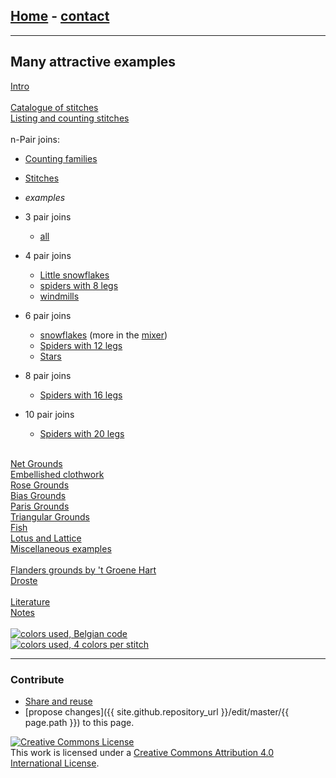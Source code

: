 ## [Home](https://d-bl.github.io) - [contact](https://groundforge.wordpress.com)

---

## Many attractive examples

[Intro](/MAE-gf/index)  
&nbsp;  
[Catalogue of stitches](/MAE-gf/docs/stitches)  
[Listing and counting stitches](/MAE-gf/docs/counting)  
&nbsp;  
n-Pair joins:  
* [Counting families](/MAE-gf/docs/counting-snow)  
* [Stitches](/MAE-gf/docs/snow-stitches)  

* *examples*  

* 3 pair joins
  * [all](/MAE-gf/docs/snow_3)
* 4 pair joins
  * [Little snowflakes](/MAE-gf/docs/snowflakes)  
  * [spiders with 8 legs](/MAE-gf/docs/spin_04)  
  * [windmills](/MAE-gf/docs/windmills)
* 6 pair joins
  * [snowflakes](/MAE-gf/docs/snow_6)
    (more in the [mixer](/GroundForge/mix4snow/))
  * [Spiders with 12 legs](/MAE-gf/docs/spin_06)  
  * [Stars](/MAE-gf/docs/star_6)
* 8 pair joins
  * [Spiders with 16 legs](/MAE-gf/docs/spin_08)
* 10 pair joins
  * [Spiders with 20 legs](/MAE-gf/docs/spin_10)  
 
&nbsp;  
[Net Grounds](/MAE-gf/docs/nets)  
[Embellished clothwork](/MAE-gf/docs/ec)  
[Rose Grounds](/MAE-gf/docs/roses)  
[Bias Grounds](/MAE-gf/docs/bias)  
[Paris Grounds](/MAE-gf/docs/paris)  
[Triangular Grounds](/MAE-gf/docs/tria)  
[Fish](/MAE-gf/docs/fish)  
[Lotus and Lattice](/MAE-gf/docs/lotus)  
[Miscellaneous examples](/MAE-gf/docs/misca)  
&nbsp;  
[Flanders grounds by 't Groene Hart](/MAE-gf/docs/flanders)  
[Droste](/MAE-gf/docs/droste)  
&nbsp;  
[Literature](/MAE-gf/docs/literature)  
[Notes](/MAE-gf/docs/tricks)  
&nbsp;  
[![colors used, Belgian code](/MAE-gf/images/w-color.png)](/MAE-gf/docs/tricks#color-code)  
[![colors used, 4 colors per stitch](/MAE-gf/images/to-color-rules.png)](/GroundForge-help/color-rules)

---

### Contribute

- [Share and reuse](/GroundForge-help/Reuse)
- [propose changes]({{ site.github.repository_url }}/edit/master/{{ page.path }}) to this page.

[![Creative Commons License](/MAE-gf/assets/images/CC-BY-80x15.png)](https://creativecommons.org/licenses/by/4.0/)  
This work is licensed under a [Creative Commons Attribution 4.0 International License](http://creativecommons.org/licenses/by/4.0/).
